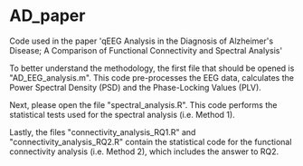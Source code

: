 # AD_paper
Code used in the paper 'qEEG Analysis in the Diagnosis of Alzheimer's Disease; A Comparison of Functional Connectivity and Spectral Analysis'

To better understand the methodology, the first file that should be opened is "AD_EEG_analysis.m". This code pre-processes the EEG data, calculates the Power Spectral Density (PSD) and the Phase-Locking Values (PLV).

Next, please open the file "spectral_analysis.R". This code performs the statistical tests used for the spectral analysis (i.e. Method 1).

Lastly, the files "connectivity_analysis_RQ1.R" and "connectivity_analysis_RQ2.R" contain the statistical code for the functional connectivity analysis (i.e. Method 2), which includes the answer to RQ2.
